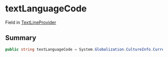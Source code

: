 # textLanguageCode

Field in [TextLineProvider](./)

## Summary

```csharp
public string textLanguageCode = System.Globalization.CultureInfo.CurrentCulture.Name;
```
